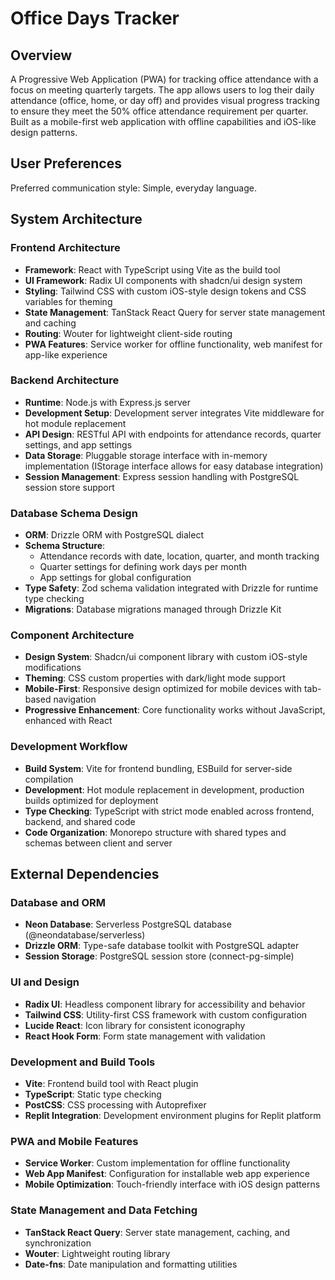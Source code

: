 # Office Days Tracker

## Overview

A Progressive Web Application (PWA) for tracking office attendance with a focus on meeting quarterly targets. The app allows users to log their daily attendance (office, home, or day off) and provides visual progress tracking to ensure they meet the 50% office attendance requirement per quarter. Built as a mobile-first web application with offline capabilities and iOS-like design patterns.

## User Preferences

Preferred communication style: Simple, everyday language.

## System Architecture

### Frontend Architecture
- **Framework**: React with TypeScript using Vite as the build tool
- **UI Framework**: Radix UI components with shadcn/ui design system
- **Styling**: Tailwind CSS with custom iOS-style design tokens and CSS variables for theming
- **State Management**: TanStack React Query for server state management and caching
- **Routing**: Wouter for lightweight client-side routing
- **PWA Features**: Service worker for offline functionality, web manifest for app-like experience

### Backend Architecture
- **Runtime**: Node.js with Express.js server
- **Development Setup**: Development server integrates Vite middleware for hot module replacement
- **API Design**: RESTful API with endpoints for attendance records, quarter settings, and app settings
- **Data Storage**: Pluggable storage interface with in-memory implementation (IStorage interface allows for easy database integration)
- **Session Management**: Express session handling with PostgreSQL session store support

### Database Schema Design
- **ORM**: Drizzle ORM with PostgreSQL dialect
- **Schema Structure**: 
  - Attendance records with date, location, quarter, and month tracking
  - Quarter settings for defining work days per month
  - App settings for global configuration
- **Type Safety**: Zod schema validation integrated with Drizzle for runtime type checking
- **Migrations**: Database migrations managed through Drizzle Kit

### Component Architecture
- **Design System**: Shadcn/ui component library with custom iOS-style modifications
- **Theming**: CSS custom properties with dark/light mode support
- **Mobile-First**: Responsive design optimized for mobile devices with tab-based navigation
- **Progressive Enhancement**: Core functionality works without JavaScript, enhanced with React

### Development Workflow
- **Build System**: Vite for frontend bundling, ESBuild for server-side compilation
- **Development**: Hot module replacement in development, production builds optimized for deployment
- **Type Checking**: TypeScript with strict mode enabled across frontend, backend, and shared code
- **Code Organization**: Monorepo structure with shared types and schemas between client and server

## External Dependencies

### Database and ORM
- **Neon Database**: Serverless PostgreSQL database (@neondatabase/serverless)
- **Drizzle ORM**: Type-safe database toolkit with PostgreSQL adapter
- **Session Storage**: PostgreSQL session store (connect-pg-simple)

### UI and Design
- **Radix UI**: Headless component library for accessibility and behavior
- **Tailwind CSS**: Utility-first CSS framework with custom configuration
- **Lucide React**: Icon library for consistent iconography
- **React Hook Form**: Form state management with validation

### Development and Build Tools
- **Vite**: Frontend build tool with React plugin
- **TypeScript**: Static type checking
- **PostCSS**: CSS processing with Autoprefixer
- **Replit Integration**: Development environment plugins for Replit platform

### PWA and Mobile Features
- **Service Worker**: Custom implementation for offline functionality
- **Web App Manifest**: Configuration for installable web app experience
- **Mobile Optimization**: Touch-friendly interface with iOS design patterns

### State Management and Data Fetching
- **TanStack React Query**: Server state management, caching, and synchronization
- **Wouter**: Lightweight routing library
- **Date-fns**: Date manipulation and formatting utilities